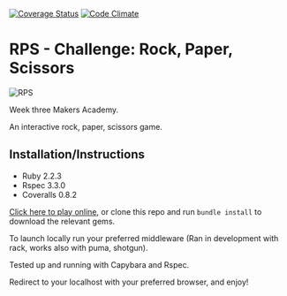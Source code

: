 [![Coverage Status](https://coveralls.io/repos/Harryandrew/rps-challenge/badge.svg?branch=master&service=github)](https://coveralls.io/github/Harryandrew/rps-challenge?branch=master)
[![Code Climate](https://codeclimate.com/github/Harryandrew/rps-challenge/badges/gpa.svg)](https://codeclimate.com/github/Harryandrew/rps-challenge)

**RPS - Challenge: Rock, Paper, Scissors**
=================
![RPS](https://github.com/harryandrew/rps-challenge/blob/master/assets/rps_main.jpg)

Week three Makers Academy.

An interactive rock, paper, scissors game.


Installation/Instructions
--------------------------
- Ruby 2.2.3
- Rspec 3.3.0
- Coveralls 0.8.2

[Click here to play online](https://lit-crag-9732.herokuapp.com/), or clone this repo and run `bundle install` to download the relevant gems.

To launch locally run your preferred middleware (Ran in development with rack, works also with puma, shotgun).

Tested up and running with Capybara and Rspec.

Redirect to your localhost with your preferred browser, and enjoy!

